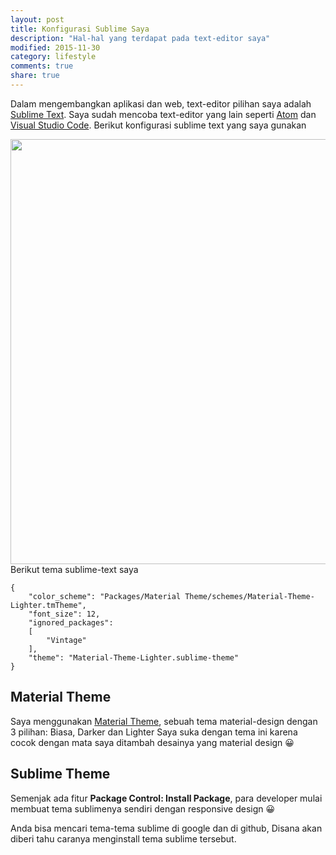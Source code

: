 ```yaml
---
layout: post
title: Konfigurasi Sublime Saya
description: "Hal-hal yang terdapat pada text-editor saya"
modified: 2015-11-30
category: lifestyle
comments: true
share: true
---
```

Dalam mengembangkan aplikasi dan web, text-editor pilihan saya adalah [Sublime Text](http://sublimetext.com).
Saya sudah mencoba text-editor yang lain seperti [Atom](http://atom.io) dan [Visual Studio Code](http://code.visualstudio.com). Berikut konfigurasi sublime text yang saya gunakan
 
<img src="{{ site.url }}/img/sublime.png" align="center" width="680">
<figcaption>Berikut tema sublime-text saya</figcaption>

```
{
	"color_scheme": "Packages/Material Theme/schemes/Material-Theme-Lighter.tmTheme",
	"font_size": 12,
	"ignored_packages":
	[
		"Vintage"
	],
	"theme": "Material-Theme-Lighter.sublime-theme"
}
```

## Material Theme
Saya menggunakan [Material Theme](https://github.com/equinusocio/material-theme), sebuah tema material-design dengan 3 pilihan: Biasa, Darker dan Lighter
Saya suka dengan tema ini karena cocok dengan mata saya ditambah desainya yang material design 😀

## Sublime Theme
Semenjak ada fitur **Package Control: Install Package**, para developer mulai membuat tema sublimenya sendiri dengan responsive design 😀

Anda bisa mencari tema-tema sublime di google dan di github,
Disana akan diberi tahu caranya menginstall tema sublime tersebut.

